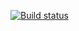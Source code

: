[![Build status](https://ci.appveyor.com/api/projects/status/meth7u2aifvuuivp?svg=true)](https://ci.appveyor.com/project/aledavydkin/js-2lvl-9-2)
